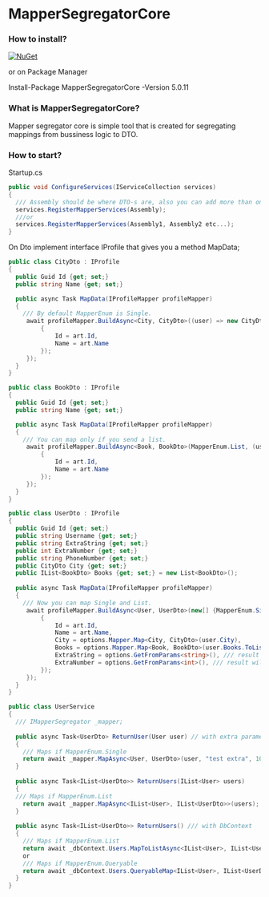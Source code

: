 # MapperSegregatorCore

### How to install?

[![NuGet](https://img.shields.io/badge/Nuget-v5.0.11-blue)](https://www.nuget.org/packages/MapperSegregatorCore/5.0.11)

or on Package Manager

Install-Package MapperSegregatorCore -Version 5.0.11


### What is MapperSegregatorCore?

Mapper segregator core is simple tool that is created for segregating mappings from bussiness logic to DTO.

### How to start?

Startup.cs
```csharp
public void ConfigureServices(IServiceCollection services)
{
  /// Assembly should be where DTO-s are, also you can add more than one assembly.
  services.RegisterMapperServices(Assembly);
  ///or 
  services.RegisterMapperServices(Assembly1, Assembly2 etc...);
}
```

On Dto implement interface IProfile that gives you a method MapData;

```csharp
public class CityDto : IProfile 
{
  public Guid Id {get; set;}
  public string Name {get; set;}

  public async Task MapData(IProfileMapper profileMapper)
  {
    /// By default MapperEnum is Single.
     await profileMapper.BuildAsync<City, CityDto>((user) => new CityDto
         {
             Id = art.Id,
             Name = art.Name
         });
     });
  }
}
```

```csharp
public class BookDto : IProfile 
{
  public Guid Id {get; set;}
  public string Name {get; set;}

  public async Task MapData(IProfileMapper profileMapper)
  {
    /// You can map only if you send a list.
     await profileMapper.BuildAsync<Book, BookDto>(MapperEnum.List, (user) => new BookDto
         {
             Id = art.Id,
             Name = art.Name
         });
     });
  }
}
```

```csharp
public class UserDto : IProfile 
{
  public Guid Id {get; set;}
  public string Username {get; set;}
  public string ExtraString {get; set;}
  public int ExtraNumber {get; set;}
  public string PhoneNumber {get; set;}
  public CityDto City {get; set;}
  public IList<BookDto> Books {get; set;} = new List<BookDto>();
  
  public async Task MapData(IProfileMapper profileMapper)
  {
    /// Now you can map Single and List.
     await profileMapper.BuildAsync<User, UserDto>(new[] {MapperEnum.Single, MapperEnum.List, MapperEnum.Queryable},(user, options) => new UserDto
         {
             Id = art.Id,
             Name = art.Name,
             City = options.Mapper.Map<City, CityDto>(user.City),
             Books = options.Mapper.Map<Book, BookDto>(user.Books.ToList()),
             ExtraString = options.GetFromParams<string>(), /// result will be "test extra"
             ExtraNumber = options.GetFromParams<int>(), /// result will be "10"
         });
     });
  }
}
```

```csharp
public class UserService 
{
  /// IMapperSegregator _mapper; 
  
  public async Task<UserDto> ReturnUser(User user) // with extra parameters
  {
    /// Maps if MapperEnum.Single
    return await _mapper.MapAsync<User, UserDto>(user, "test extra", 10); /// test extra and 10 are extra optional params you can send anything.
  }
    
  public async Task<IList<UserDto>> ReturnUsers(IList<User> users)
  {
  /// Maps if MapperEnum.List
    return await _mapper.MapAsync<IList<User>, IList<UserDto>>(users);
  }
  
  public async Task<IList<UserDto>> ReturnUsers() /// with DbContext
  {
    /// Maps if MapperEnum.List
    return await _dbContext.Users.MapToListAsync<IList<User>, IList<UserDto>>(users);
    or
    /// Maps if MapperEnum.Queryable
    return await _dbContext.Users.QueryableMap<IList<User>, IList<UserDto>>(users);
  }
}
```




